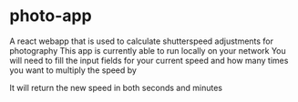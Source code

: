 # photo-app
A react webapp that is used to calculate shutterspeed adjustments for photography
This app is currently able to run locally on your network
You will need to fill the input fields for your current speed and how many times you want to multiply the speed by

It will return the new speed in both seconds and minutes
